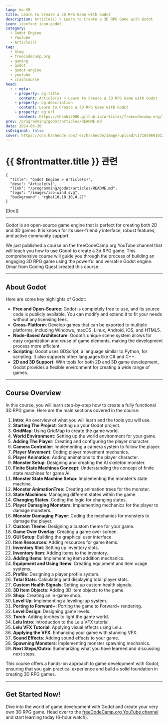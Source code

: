 ```yaml
---
lang: ko-KR
title: Learn to Create a 3D RPG Game with Godot
description: Article(s) > Learn to Create a 3D RPG Game with Godot
icon: iconfont icon-godot
category: 
  - Godot Engine
  - Youtube
  - Article(s)
tag: 
  - blog
  - freecodecamp.org
  - gaming
  - godot
  - godot-engine
  - youtube
  - crashcourse
head:
  - - meta:
    - property: og:title
      content: Article(s) > Learn to Create a 3D RPG Game with Godot
    - property: og:description
      content: Learn to Create a 3D RPG Game with Godot
    - property: og:url
      content: https://chanhi2000.github.io/articles/freecodecamp.org/learn-to-create-a-3d-rpg-game-with-godot.html
prev: /programming/godot/articles/README.md
date: 2024-06-20
isOriginal: false
cover: https://cdn.hashnode.com/res/hashnode/image/upload/v1718896810124/a7b14835-9cfb-4211-a6a9-71b7dc34874f.jpeg
---
```


# {{ $frontmatter.title }} 관련

```component VPCard
{
  "title": "Godot Engine > Article(s)",
  "desc": "Article(s)",
  "link": "/programming/godot/articles/README.md",
  "logo": "/images/ico-wind.svg",
  "background": "rgba(10,10,10,0.2)"
}
```

[[toc]]

---

<SiteInfo
  name="Learn to Create a 3D RPG Game with Godot"
  desc="Everyone should be able to use technology, regardless of their abilities or disabilities. An accessible website or platform attracts a broader audience and has a high chance of achieving user retention. This article will discuss the importance of accessibility, best practices for accessibility in frontend web development, and their implementations..."
  url="https://freecodecamp.org/news/learn-to-create-a-3d-rpg-game-with-godot/"
  logo="https://cdn.freecodecamp.org/universal/favicons/favicon.ico"
  preview="https://cdn.hashnode.com/res/hashnode/image/upload/v1718896810124/a7b14835-9cfb-4211-a6a9-71b7dc34874f.jpeg"/>

Godot is an open-source game engine that is perfect for creating both 2D and 3D games. It is known for its user-friendly interface, robust features, and active community support.

We just published a course on the freeCodeCamp.org YouTube channel that will teach you how to use Godot to create a 3d RPG game. This comprehensive course will guide you through the process of building an engaging 3D RPG game using the powerful and versatile Godot engine. Omar from Coding Quest created this course.

---

## About Godot

Here are some key highlights of Godot:

- **Free and Open-Source**: Godot is completely free to use, and its source code is publicly available. You can modify and extend it to fit your needs without any licensing fees.
- **Cross-Platform**: Develop games that can be exported to multiple platforms, including Windows, macOS, Linux, Android, iOS, and HTML5.
- **Node-Based Architecture**: Godot’s unique scene system allows for easy organization and reuse of game elements, making the development process more efficient.
- **Scripting**: Godot uses GDScript, a language similar to Python, for scripting. It also supports other languages like C# and C++.
- **2D and 3D Support**: With tools for both 2D and 3D game development, Godot provides a flexible environment for creating a wide range of games.

---

## Course Overview

In this course, you will learn step-by-step how to create a fully functional 3D RPG game. Here are the main sections covered in the course:

1. **Intro**: An overview of what you will learn and the tools you will use.
2. **Starting The Project**: Setting up your Godot project.
3. **GridMap**: Using GridMap to create the game world.
4. **World Environment**: Setting up the world environment for your game.
5. **Adding The Player**: Creating and configuring the player character.
6. **Camera Controller**: Implementing a camera system to follow the player.
7. **Player Movement**: Coding player movement mechanics.
8. **Player Animation**: Adding animations to the player character.
9. **Monster Setup**: Designing and creating the AI skeleton monster.
10. **Finite State Machines Concept**: Understanding the concept of finite state machines for game AI.
11. **Monster State Machine Setup**: Implementing the monster's state machine.
12. **Monster AnimationTree**: Creating animation trees for the monster.
13. **State Machines**: Managing different states within the game.
14. **Changing States**: Coding the logic for changing states.
15. **Player Damaging Monsters**: Implementing mechanics for the player to damage monsters.
16. **Monster Damaging Player**: Coding the mechanics for monsters to damage the player.
17. **Custom Theme**: Designing a custom theme for your game.
18. **Game Over Overlay**: Creating a game over screen.
19. **GUI Setup**: Building the graphical user interface.
20. **Item Resources**: Adding resources for game items.
21. **Inventory Slot**: Setting up inventory slots.
22. **Inventory Item**: Adding items to the inventory.
23. **Adding Items**: Implementing item addition mechanics.
24. **Equipment and Using Items**: Creating equipment and item usage systems.
25. **Profile**: Designing a player profile system.
26. **Total Stats**: Calculating and displaying total player stats.
27. **Custom Health Signals**: Setting up custom health signals.
28. **3D Item Objects**: Adding 3D item objects to the game.
29. **Shop**: Creating an in-game shop.
30. **Level Up**: Implementing a leveling-up system.
31. **Porting to Forward+**: Porting the game to Forward+ rendering.
32. **Level Design**: Designing game levels.
33. **Torch**: Adding torches to light the game world.
34. **Lelu Intro**: Introduction to the Lelu VFX tutorial.
35. **Lelu VFX Tutorial**: Applying visual effects using Lelu.
36. **Applying the VFX**: Enhancing your game with stunning VFX.
37. **Sound Effects**: Adding sound effects to your game.
38. **Spawning Monsters**: Implementing monster spawning mechanics.
39. **Next Steps/Outro**: Summarizing what you have learned and discussing next steps.

This course offers a hands-on approach to game development with Godot, ensuring that you gain practical experience and build a solid foundation in creating 3D RPG games.

---

## Get Started Now!

Dive into the world of game development with Godot and create your very own 3D RPG game. Head over to the [<FontIcon icon="fa-brands fa-youtube"/>freeCodeCamp.org YouTube channel](https://youtu.be/ouqgx1qKSdY) and start learning today (6-hour watch).

<VidStack src="youtube/ouqgx1qKSdY" />

